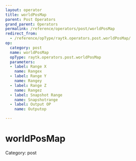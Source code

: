 ```yaml
---
layout: operator
title: worldPosMap
parent: Post Operators
grand_parent: Operators
permalink: /reference/operators/post/worldPosMap
redirect_from:
  - /reference/opType/raytk.operators.post.worldPosMap/
op:
  category: post
  name: worldPosMap
  opType: raytk.operators.post.worldPosMap
  parameters:
  - label: Range X
    name: Rangex
  - label: Range Y
    name: Rangey
  - label: Range Z
    name: Rangez
  - label: Snapshot Range
    name: Snapshotrange
  - label: Output OP
    name: Outputop

---
```


# worldPosMap

Category: post

